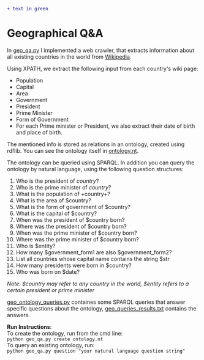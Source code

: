 ```diff
+ text in green
```

# Geographical Q&A

In [geo_qa.py](https://github.com/mattantoledo/WebInformationExtractor/blob/main/geo_qa.py) I implemented a web crawler, that extracts information about all existing countries in the world from [Wikipedia](https://en.wikipedia.org/wiki/List_of_countries_by_population_(United_Nations)).

Using XPATH, we extract the following input from each country's wiki page:
* Population
* Capital
* Area
* Government 
* President
* Prime Minister
* Form of Government
* For each Prime minister or President, we also extract their date of birth and place of birth.

The mentioned info is stored as relations in an ontology, created using rdflib.
You can see the ontology itself in [ontology.nt](https://github.com/mattantoledo/WebInformationExtractor/blob/main/ontology.nt).

The ontology can be queried using SPARQL.
In addition you can query the ontology by natural language, using the following question structures:
1. Who is the president of *country*?
2. Who is the prime minister of *country*?
3. What is the population of +country+?
4. What is the area of $country?
5. What is the form of government of $country?
6. What is the capital of $country?
7. When was the president of $country born?
8. Where was the president of $country born?
9. When was the prime minister of $country born?
10. Where was the prime minister of $country born?
11. Who is $entity?
12. How many $government_form1 are also $government_form2?
13. List all countries whose capital name contains the string $str
14. How many presidents were born in $country?
15. Who was born on $date?  

<em>Note: $country may refer to any country in the world, $entity refers to a certain president or prime minister</em>

[geo_ontology_queries.py](https://github.com/guryaniv/geo-q-a/blob/master/geo_ontology_queries.py) containes some SPARQL queries that answer specific questions about the ontology, [geo_queries_results.txt](https://github.com/guryaniv/geo-q-a/blob/master/geo_queries_results.txt) contains the answers.

**Run Instructions**:<br>
To create the ontology, run from the cmd line:<br>
```python geo_qa.py create ontology.nt```<br>
To query an existing ontology, run:<br>
```python geo_qa.py question "your natural language question string"``` 
